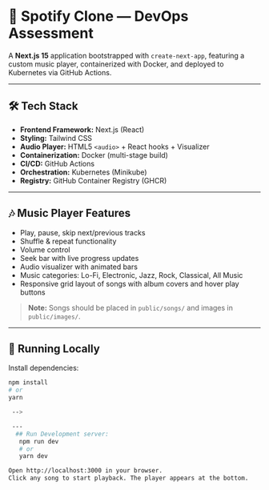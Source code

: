 <!-- <!-- # Spotify Clone - DevOps Assessment

This is a [Next.js](https://nextjs.org) project bootstrapped with [`create-next-app`](https://nextjs.org/docs/pages/api-reference/create-next-app), containerized with Docker, and deployed to Kubernetes using GitHub Actions.

## Getting Started

First, run the development server:

```bash
npm run dev
# or
yarn dev
# or
pnpm dev
# or
bun dev
```

Open [http://localhost:3000](http://localhost:3000) with your browser to see the result.

You can start editing the page by modifying `pages/index.js`. The page auto-updates as you edit the file.

[API routes](https://nextjs.org/docs/pages/building-your-application/routing/api-routes) can be accessed on [http://localhost:3000/api/hello](http://localhost:3000/api/hello). This endpoint can be edited in `pages/api/hello.js`.

The `pages/api` directory is mapped to `/api/*`. Files in this directory are treated as [API routes](https://nextjs.org/docs/pages/building-your-application/routing/api-routes) instead of React pages.

This project uses [`next/font`](https://nextjs.org/docs/pages/building-your-application/optimizing/fonts) to automatically optimize and load [Geist](https://vercel.com/font), a new font family for Vercel.

## Learn More

To learn more about Next.js, take a look at the following resources:

- [Next.js Documentation](https://nextjs.org/docs) - learn about Next.js features and API.
- [Learn Next.js](https://nextjs.org/learn-pages-router) - an interactive Next.js tutorial.

You can check out [the Next.js GitHub repository](https://github.com/vercel/next.js) - your feedback and contributions are welcome!

## Docker Containerization

This application is containerized using Docker with a multi-stage build process for optimized image size and security.

### Building the Docker Image Locally

```bash
# Build the image
docker build -t spotify-clone .

# Run the container locally
docker run -p 3000:3000 spotify-clone
```

## GitHub Actions Workflow

The repository includes a GitHub Actions workflow that automatically:
1. Builds the Docker image on push to the main branch
2. Pushes the image to GitHub Container Registry (GHCR)
3. Tags the image with the commit SHA, branch name, and 'latest' for the default branch

### Prerequisites for GitHub Actions

- Ensure your repository has proper permissions set for GitHub Actions to push to GHCR
- The workflow uses the built-in `GITHUB_TOKEN` secret for authentication

## Kubernetes Deployment

### Prerequisites

- [Minikube](https://minikube.sigs.k8s.io/docs/start/) installed
- [kubectl](https://kubernetes.io/docs/tasks/tools/) installed

### Deployment Steps

1. Start Minikube:
   ```bash
   minikube start
   ```

2. Update the image name in `k8s/deployment.yaml` with your GitHub username:
   ```yaml
   image: ghcr.io/YOUR_GITHUB_USERNAME/spotify-clone:latest
   ```

3. Apply the Kubernetes manifests:
   ```bash
   kubectl apply -f k8s/
   ```

4. Check the deployment status:
   ```bash
   kubectl get deployments
   kubectl get pods
   ```

### Accessing the Application

1. Get the URL to access the application:
   ```bash
   minikube service spotify-clone --url
   ```

2. Open the URL in your browser to access the application

## Cleaning Up

```bash
# Delete the Kubernetes resources
kubectl delete -f k8s/

# Stop Minikube
minikube stop
``` -->



# 🎵 Spotify Clone — DevOps Assessment

A **Next.js 15** application bootstrapped with `create-next-app`, featuring a custom music player, containerized with Docker, and deployed to Kubernetes via GitHub Actions.

---

## 🛠️ Tech Stack

- **Frontend Framework:** Next.js (React)  
- **Styling:** Tailwind CSS  
- **Audio Player:** HTML5 `<audio>` + React hooks + Visualizer  
- **Containerization:** Docker (multi-stage build)  
- **CI/CD:** GitHub Actions  
- **Orchestration:** Kubernetes (Minikube)  
- **Registry:** GitHub Container Registry (GHCR)  

---

## 🎶 Music Player Features

- Play, pause, skip next/previous tracks  
- Shuffle & repeat functionality  
- Volume control  
- Seek bar with live progress updates  
- Audio visualizer with animated bars  
- Music categories: Lo-Fi, Electronic, Jazz, Rock, Classical, All Music  
- Responsive grid layout of songs with album covers and hover play buttons  

> **Note:** Songs should be placed in `public/songs/` and images in `public/images/`.

---

## 🚀 Running Locally

Install dependencies:

```bash
npm install
# or
yarn

 -->

 ---
  ## Run Development server:
   npm run dev
   # or
   yarn dev

Open http://localhost:3000 in your browser.
Click any song to start playback. The player appears at the bottom.


